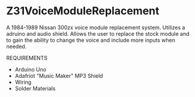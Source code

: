 # Z31VoiceModuleReplacement
A 1984-1989 Nissan 300zx voice module replacement system. Utilizes a adruino and audio shield. Allows the user to replace the stock module and to gain the ability to change the voice and include more inputs when needed.

REQUIREMENTS
- Arduino Uno
- Adafriot "Music Maker" MP3 Shield
- Wiring
- Solder Materials
